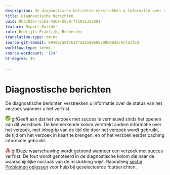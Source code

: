 ```yaml
---
description: De diagnostische berichten verstrekken u informatie over de status van het verzoek wanneer u het verfrist.
title: Diagnostische berichten
uuid: 8ba783b7-5c81-4d60-b830-ff10313a3b01
feature: Report Builder
role: Bedrijfs Praktijk, Beheerder
translation-type: tm+mt
source-git-commit: 894ee7a8f761f7aa2590e06708be82e7ecfa3f6d
workflow-type: tm+mt
source-wordcount: '124'
ht-degree: 4%

---
```



# Diagnostische berichten

De diagnostische berichten verstrekken u informatie over de status van het verzoek wanneer u het verfrist.

![icon_notice_success.](assets/icon_notice_success.gif) gifGeeft aan dat het verzoek met succes is vernieuwd sinds het openen van dit werkboek. De kenmerkende kolom verstrekt andere informatie over het verzoek, met inbegrip van de tijd die door het verzoek wordt gebruikt, de tijd om het verzoek in kaart te brengen, en of het verzoek eerder caching informatie gebruikt.

![icon_notice_warn.](assets/icon_notice_warn.gif) gifDeze waarschuwing wordt getoond wanneer een verzoek met succes verfrist. De fout wordt genoteerd in de diagnostische kolom die naar de waarschijnlijke oorzaak van de mislukking wijst. Raadpleeg [sectie Problemen oplossen](/help/analyze/report-builder/troubleshoot.md) voor hulp bij geselecteerde foutberichten.
